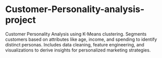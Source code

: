 # Customer-Personality-analysis-project
Customer Personality Analysis using K-Means clustering. Segments customers based on attributes like age, income, and spending to identify distinct personas. Includes data cleaning, feature engineering, and visualizations to derive insights for personalized marketing strategies.
